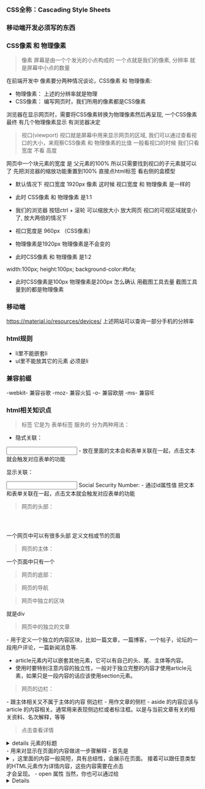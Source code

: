 ### CSS全称：Cascading Style Sheets



### 移动端开发必须写的东西 
<meta name="viewport" content="width=device-width, initial-scale=1.0, user-scalable=no">


### CSS像素 和 物理像素
> 像素
屏幕是由一个个发光的小点构成的 一个点就是我们的像素, 分辨率 就是屏幕中小点的数量

在前端开发中 像素要分两种情况谈论，CSS像素 和 物理像素:
- 物理像素： 上述的分辨率就是物理
- CSS像素：  编写网页时，我们所用的像素都是CSS像素

浏览器在显示网页时，需要将CSS像素转换为物理像素然后再呈现, 一个CSS像素 最终 有几个物理像素显示 有浏览器决定

> 视口(viewport)
视口就是屏幕中用来显示网页的区域, 我们可以通过查看视口的大小，来观察CSS像素 和 物理像素的比值 一般看视口的时候 我们只看 宽度 不看 高度

网页中一个块元素的宽度 是 父元素的100% 所以只需要找到视口的子元素就可以了
先把浏览器的缩放功能重置到100% 直接点html标签 看右侧的盒模型
- 默认情况下 视口宽度 1920px 像素 这时候 视口宽度 和 物理像素 是一样的
- 此时 CSS像素 和 物理像素 是1:1

- 我们的浏览器 按钮ctrl + 滚轮 可以缩放大小 放大网页 视口的可视区域就变小了, 放大两倍的情况下
- 视口宽度是 960px （CSS像素）
- 物理像素是1920px 物理像素是不会变的
- 此时CSS像素 和 物理像素 是1:2

width:100px;
height:100px;
background-color:#bfa;
- 此时CSS像素是100px 物理像素是200px 怎么确认 用截图工具去量 截图工具量到的都是物理像素



### 移动端
https://material.io/resources/devices/
上述网站可以查询一部分手机的分辨率





### html规则
- li里不能嵌套li
- ul里不能放其它的元素 必须是li



### 兼容前缀
-webkit- 兼容谷歌
-moz- 兼容火狐
-o- 兼容欧朋
-ms- 兼容IE



### html相关知识点
> <label> 标签
它是为 表单标签 服务的 分为两种用法：

- 隐式关联：
<label>
    <input type='text'>
    <span></span>
</label>
- 放在<label>里面的文本会和表单关联在一起，点击文本就会触发对应表单的功能

显示关联：
<label for='idname'></label>

<input type="text" name="SocSecNum" id="SSN" />
<label for="SSN">Social Security Number:</label>
- 通过id属性值 把文本和表单关联在一起，点击文本就会触发对应表单的功能


> 网页的头部：
<header></header>
一个网页中可以有很多头部 定义文档或节的页眉

> 网页的主体：
<main></main>
一个页面中只有一个

> 网页的底部：
<footer></footer>

> 网页的导航
<nav></nav>

> 网页中独立的区块
<section></section>
就是div

> 网页中的独立的文章
<article></article>
- 用于定义一个独立的内容区块，比如一篇文章，一篇博客，一个帖子，论坛的一段用户评论，一篇新闻消息等.

- article元素内可以嵌套其他元素，它可以有自己的头、尾、主体等内容。
- 使用时要特别注意内容的独立性，一般对于独立完整的内容才使用article元素，如果只是一段内容的话应该使用section元素。


> 网页的边栏：
<aside></aside>
- 跟主体相关又不属于主体的内容 侧边栏
- 用作文章的侧栏
- aside 的内容应该与 article 的内容相关。通常用来表现侧边栏或者标注框。以是与当前文章有关的相关资料、名次解释，等等


> 点击查看详情
<details>
<summary>details 元素的标题</summary>
</details>
- 用来对显示在页面的内容做进一步骤解释
- 首先是<details>标签，里面接着是标题<summary>，这里面的内容一般简短，具有总结性，会展示在页面。
接着可以跟任意类型的HTML元素作为详情内容，这些内容需要在点击<summary>才会呈现。
- open 属性   
当然，你也可以通过给<details>标签设置open属性让它默认为展开状态。


> 开发完的网页 要做压力测试的
- 访问量测试:
如果是前端写的 一人一台 访问量的测试做的不多
- 压力测试:
后台做的 要做压力测试 几百个人一起访问是什么样的 如果页面不是放在后台服务器
而是放在浏览器端 测试 慢的时候是什么样的


> 笔记本的编码 默认 gb2312



### CSS学习的关注点
每学习css属性的时候 都要关注
默认值：
继承性：
    可继承：color   width
    否继承：border  
<!-- 我们在测试的时候要拿非继承的属性来测试 -->



### 压缩代码
VSCode里的插件：JS & CSS Minifier (Minify)
用法：
F1 --- minify:document



### 建立项目的步骤
index.html  作为首页
index.css   开发时，样式写在外部样式表中链接进来，名字和html文件起成一样的
base.css    文件用来放一些公共样式 内部比如整个网站要用的字体是什么 clearfix等等引入图标字体库



### 浏览器的宽度 和 分辨率 不一致
电脑屏幕分辨率是1920*1080的，我开发了一个网页，宽度是100%，可获取到的
最大宽度、高度都不足1920*1080呢？
说明该浏览器的物理尺寸被缩放了,显示设置 里面有一个 更改文本、应用和其他项目的大小：125%（推荐），更改为100%后效果就有了



### 标签栏图标



### CSS相关技巧

> LOGO属于网页中最重要的部分 所以 logo 应该放在h1标签中  

> logo h1等 上面要加上title

> text-indent:-9999px;  在h1中 最好写上文字 方便搜索引擎能爬到

> body的真实大小 要通过border来查看 直接给body设置背景颜色 其实是给html设置的

> 定位元素，调整浏览器窗口 水平位置也不会变的技巧
div {
    position:fixed;
    right:50%;
    margin-right: - 父容器的一半 + div的宽度
}

> 利用height 显示 与 隐藏
通常我们都是通过display来把元素进行 显示 和 隐藏的设置
{
    display:none;
}
这样再加动画效果的时候 并不好处理, 我们可以通过设置height来隐藏元素
{
    <!-- 高度没有了 文本会移除 隐藏移除部分 -->
    height:0;
    overflow:hidden;
}

> 三角形的做法
要点:
0, 没有宽度 高度 三角形的大小是border决定的
1, 尖朝哪个方向 哪个方向的属性就设置为none
- border-top:none; 
2, 剩下的三边的颜色 换成透明色 尖朝上 颜色就设定在下

box {
    width:0px;
    height:0px;
    border:10px red solid;

    border-color:transparent transparent white transparent
    border-top:none; 
}

.app::after {
content:'';
<!-- 变成块元素 才能设置 width 和 height -->
display:block;      

width:0;
height:0;

<!-- 写在下面的样式 都是相当于围绕content里面的内容添加样式 -->
border:10px solid transparent
border-bottom-color:white;

<!-- 这个放到最后吧 -->
border-top:none;

<!-- 调整位置 -->
position:absolute;
left:0;
right:0;
margin-left:auto;
margin-right:auto;
margin-top:-10px;

}

> 单行文本 垂直水平居中
.wrap {
    line-height:;
    text-align:center;
}


> 多行文字垂直居中对齐
fatherElement {
    display:table-cell;
    vertical-align:middle;
}


> 点击a标签不跳转
<a href="javascript:;"></a>
相当于在URL地址栏里执行了一个表达式 就是一个；什么也不干
<a href="#"></a>
这样也可以


> 隐藏一个元素
开启绝对定位 使用偏移量 使其移出父元素，父元素overflow:hidden 移出可视区域


> 禁止屏幕滚动条
html, body{
    height:100%; 
    overflow:hidden
}

> body也是个容器 需要被内容撑开
当这么写时,是先将body的高度设定为100% 然后靠body撑开html元素一层一层向上撑开
html, body {
    height:100%; 
}


> 图片垂直水平居中
水平方向:
eg:
.test {
    text-align:center;
}
img {
    display:inline-block;
}

>>>>>

垂直水平方向:

eg(或者position 0000 margin auto):
.test {
    text-align:center;
    height:100%;
}
.test:after {
    content:'';
    display:inline-block;
    height:100%;
    vertical-align: middle;

    /* background-color:pink; */
}
img {
    vertical-align: middle;
}
> 原理:
我们在div里添加了一个添加了一个伪元素 其实这个伪元素没有宽度
高度是100%的 这个伪元素相当于是img的兄弟元素 然后把它们两个的verticalalign全都设置为middle
伪元素为inline-black img也是个替换元素相当于inline-black 相当于两个文字;额
img就会垂直居中

---------

### IE6下 fixed失效 绝对定位模拟固定定位
### 初始包含块
### 绝对定位为什么会跟着滚动条跑

> fixed在移动端的问题很大 因为移动端的浏览器都比较老 所以经常会用到 使用绝对定位来模拟固定定位

html身上永远不会出现滚动条,如果html body当中只有一个元素身上有overflow属性 滚动条出现在html的上一层 可以理解为document
html 和 body 身上同时有overflow auto属性滚动条才会在body身上

那我们延伸下 怎么禁掉html上一层的滚动条, 很简单 html 和 body两个元素的身上 任意一个元素身上有overflow:hidden就可以

html, body {
    height:100%;        先让html的高度为100% body继承html的高度
    overflow:hidden
}

既然现在document(html上一层,也可以理解为视口), html, body身上都没有滚动条了 我们拿div进行下模拟

<div class='wrap'>      //全局包裹器
//当子元素高出父元素的高度 父元素身上就会有滚动条
    <div class="test" style='height:3000'></div
    
</div>


> 初始包含块: 是一个视窗大小的矩形
box {
    开启绝对定位
}

<body style='height:3000'>
    <div class='box'></div>
</body>

思考一下 为什么绝对定位的元素 在拖动滚动条的时候 它的位置会跑
绝对定位的元素需要找包含块 需要找离它最近开启定位的祖先元素,没有的话找到初始包含块,初始包含块是一个视窗大小的矩形 位置和视窗位置一样

那为什么现在拖动滚动条的时候 box会跟着一起走?说明初始包含块的位置变了
因为初始包含块跑了 它才跟着跑 初始包含块已经跑到上面去了

所以初始包含块 和 视口 不是同一个东西 只是开始默认情况下 它们的大小位置相同
一旦滑动系统滚动条 动的是初始包含块,视口始终在一个位置 所有的元素都要跟着初始包含块一块跑

返回来说说这个

html, body {
    height:100%;        
    overflow:hidden
}
.wrap {
    height:100%;
    /* 让滚动条出现在wrap身上 */
    overflow:auto;
}
<body>
    <div class='box'></div>
</body>

禁用了系统的滚动条, 滚动条出现在wrap身上, 现在我拖动滚动条的时候, 初始包含块动不动? 不动因为现在视口和初始包含块在一起啊 影响不到初始包含块

.test {
    开始绝对定位
}
<body style='height:3000'>
    // 我添加一个元素
    <div class='test'></div>
    <div class='box'></div>
</body>

这时候test div就是一个模拟的固定定位, 因为这时候它参考的是初始包含块 而我们让初始包含块不再移动了

总结:
html, body {                1, 禁用系统滚动条
    height:100%;
    overflow:hidden;
}

.wrap {
    overflow: auto;         2, 让滚动条出现在全局包裹器上
    border:1px solid;
    height:100%;            3, 给全局包裹器一个高度
}

.test1 {                    4, 给要固定元素的身上 开启 绝对定位
    position: absolute;
    left:100px;
    top:100px;
    width:200px;
    height:200px;
    background-color:cadetblue;
}

<div class='wrap'>
    <div class="test1"></div>
    <div class="test" style='height:3000px'></div>  5, 子元素撑开wrap高度(溢出才有滚动条不是)
</div>

---------

> 控制隐藏 和 显示
visibility:visible / hidden;
display:none; (占位置,下面的元素会上来 注意  重绘重排)
opacity:1 / 0; (性能更好, 但是还是有些问题)


> 文本等行内元素要设置居中的话 在他们的父元素上设置关于居中的属性 而不是这个行内元素本身


> h1标签
- 在网页中的重要性 仅次于title 一般情况下一个页面只有一个h1 跟seo有关系
- 一般情况下 标题标签只会使用h1 - h3, h4-6搜索引擎不太会关注它

- 把一些重要的东西放在 h1 标签中是一个很好的选择


> 多重边框 → 单线边框
给table加的属性：border-spacing:;
- 指定边框之间的距离

border-collapse: ;
- 设置边框的合并


> 解决高度塌陷 和 外边距重叠
.clearfix::before,
.clearfix::after {
    content:'';
    display:table;      
    clear:both;
}
- inline-block 也可以, 但是inline-block即使是空串 也会占一行 把inline-block当做一个字就好了 所以最好的办法是table 没有内容也能分开


> 元素垂直水平方向居中
- 利用定位元素后 布局等式的原理
{
    position:absulute;
    left:0;
    right:0;
    top:0;
    bottom:0;
    margin:auto;
}




### CSS的相关知识点
@
浏览器在渲染html元素的时候 会把html节点自上而下解析成一个DOM树 而伪类 伪元素不存在于DOM树里面 DOM树里是一个个的节点 而伪类是一种状态
CSS设计伪类和伪元素 就是为了让CSS能够选择上DOM树以外的元素

@
:visited 是访问过的链接，它判断链接是否访问过很简单，就是看 href='地址' 和 浏览器地址栏上的地址一样不一样，一样就代码访问过

\\注意：
<a href="javascript:;"></a> 和 :visited 会有冲突

@
\\显式关联
<label for=""></label>
放入label标签中的 会被关联到一起  label标签本身是一个行内元素

\\隐式关联
<label>
    <input type="radio" name='sex'>
    测试文字
</label>

> ↑ 解析：这是个单选表单正常效果只能点击按钮时才会被选中，现在文本和表单被放入到label标签中 点击文本按钮也会被选中


### 关于float脱离文档流 提升层级的问题
> 浮动float分为背景与内容, 属于“半层”飘出。
给一个元素浮动就相当于将它的背景浮动起来了
我们想象一下 左边是蛋糕坯  右边是有厚厚奶油的蛋糕坯 浮动就是指左边的蛋糕坯浮动到了奶油层的位置 它跟奶油是一层 也就是说的半层飘出

float       提升半层,一半在文档流中 一半提升
relative    提一层, 只不过在文档流中有一模一样的副本在文档流中占据位置 这个位置我要占住
其它元素不能把我挤掉,但是我不在文档流中渲染 我在上一层中渲染
z-index     为1的时候比上面的层级都多



### 浏览器 读取 选择器的顺序：从右往左
如果从左往右 浏览器不能只匹配一次就把元素成功匹配到
如果从右往左 就可能一次成功匹配到元素
eg：
div ul li .test {}
如果从左往右    就要把页面中的li全部拿到
如果从右往左    只要找.test上层的li



### 声明的优先级
优先级不是选择器的，css里的优先级都是声明的优先级，只不过选择器会对声明的优先级产生影响
选择器的特殊性最终都会授予给其对应的声明，如果多个规则与同一个元素匹配，而且有些声明互相冲突时，特殊性越大的越占优势

@ 选择器的特殊性：
选择器的特殊性由选择器本身的组件确定，特殊性值表述为4个部分，如    0,0,0,0

一个选择器的具体特殊性如下特性：
    1.对于选择器中给定的ID属性值，加 0,1,0,0
    2.对于选择器中给定的各个类属性，属性选择，或伪类，加 0,0,1,0
    3.对于选择器中的给定的各个元素和伪元素，加0,0,0,1
    4.通配符选择器的特殊性为0,0,0,0
    5.结合符对选择器特殊性没有一点贡献
    6.内联声明的特殊性都是1,0,0,0
    7.继承没有特殊性
<!-- 特殊性 1,0,0,0 大于所有以0开头的特殊性(不进位) -->
    
<!-- 注意：id选择器和属性选择器
div[id="test"]（0,0,1,1） 和 #test（0,1,0,0） -->

<!-- 可以在某个样式后添加 !important 则该样式将获得最高的优先级 设置超过内联样式，最高优先级，但在开发中一定要慎用，尽量不用 -->


@ 继承
继承没有特殊性，甚至连0特殊性都没有, 0特殊性要比无特殊性来的强

@ 来源
css样式的来源大致有三种
    创作人员
    读者
    用户代理   
    
@ 权重：
    读者的重要声明
    创作人员的重要声明
    创作人员的正常声明
    读者的正常声明
    用户代理的声明

@ 层叠
1.找出所有相关的规则，这些规则都包含一个选择器
2.计算声明的优先级
    先按来源排序
    在按选择器的特殊性排序
    最终按顺序



### 选择器相关 及其 扩展
通配选择器：    *
id选择器：      #
类选择器：      .
元素选择器:     element
后代选择器：    空格
分组选择器:     ,(结合符)
交集选择器：    elementelement

子元素选择器：      >   只找儿子 又叫做 直接后代选择器
兄弟元素选择器：    +   选择 紧跟的 下一个   兄弟
                   ~   选择 紧跟的 下边所有 兄弟

>> ### 属性选择器
- 根据标签内部的属性来筛选内容
- 属性值加与不加''都可以

[属性名]{ }
选择标签内部含有    指定属性名    的所有元素
eg:
    单独使用可以 一般情况下还可以复合使用
    p[title] {}

[属性名=属性值]{ }
选择标签内部含有    指定属性名 和 指定属性值    的所有元素

[属性名~=属性值]{ } 
选择标签内部含有    指定属性名 = '[指定]属性值 空格 [指定]属性值'
要点：
属性值内必须有空格
属性值内只要包含指定属性值即可
<div name='test1 test2'></div>    --->    OK

[属性名|=属性值]{ } 
选择标签内部含有    指定属性名  指定属性值开头 |  指定属性值-开头
eg：
    <div name='test'></div>       --->    OK
    <div name='test-a'></div>     --->    OK
    <!-- 只能匹配这两种情况 -->

[属性名^=属性值]{ }
^是对属性值位置的筛选 前面的意思
选择标签内部含有    指定属性名 + 指定属性值开头是abc 的所有元素

[属性名$=属性值]{ } 
$是对属性值位置的筛选 后面的意思
选择标签内部含有    指定属性名 + 指定属性值结尾abc 的所有元素

[属性名*=属性值]{ }
*是对属性值位置的筛选 任意的意思
选择标签内部含有    指定属性名 + 指定属性值任意位置 的所有元素

>> ### 伪类和伪元素选择器

> 链接伪类：
:link       没有访问过的链接
:visited	访问过的链接
    > 因为隐私原因 只有下列属性能被应用到visited身上
    color
    background-color
    border-color

:target 	代表一个元素，是一个变量，代表元素的id必须是URL地址最后的URI的元素 
eg:
http://127.0.0.1:5500/CSS/CSS/CSS_Exer.html#div3  ---  html#div3 html后面的部分就是URI 也就是说 id的值 必须和URI是同一个
<!-- 链接伪类只能放在 <a> 上应用 -->

> 动态伪类
:hover		鼠标移入特效 
:active		鼠标点击的状态（点击按住时）
<!-- hover，:active基本可以作用于所有的元素！ -->

<!-- 由于a标签的:link和:visited可以覆盖了所有a标签的状态，所以当:link，:visited，:hover，:active同时出现在a标签身上时 :link和:visited不能放在最后！！！ -->

> 表单伪类
:enabled	匹配可编辑的表单
eg:
没被禁用的表单 背景色 为粉色
    input:enabled {
        background-color: deeppink;
    }
        
:disable	匹配被禁用的表单
eg:
被禁用的表单 背景色 为粉色
    input:disabled {
        background-color: deeppink;
    }

:checked	匹配被选中的表单
eg:
被选中的话 变大一些
    input:checked {
        width:200px;
        height:200px;
    }

:focus		匹配获焦的表单

> 结构型伪类：

:nth-child(index)
    > ul li:nth-child(index)
    // 匹配ul下的所有子元素 --- 找到第index个 且 名字必须是li 不是不匹配

:nth-last-child(index)
    > 匹配ul下的所有子元素 --- 找到第index个 且 名字必须是li 从下往上找

    :first-child
    > 匹配第一个子元素

    :last-child
    > 匹配最后子元素

    :only-child
    > 只有一个指定子元素
    // (相对于:first-child:last-child 或者 :nth-child(1):nth-last-child(1))


在同类型标签中查找:
:nth-of-type(index)     跟上面的区别就是 child --> of type
    > 匹配ul下的所有子元素 --- 找到第index个 且 名字必须是li  不是不匹配

    :first-of-type
    :last-of-type
    :only-of-type	(相对于:first-of-type:last-of-type 或者 :nth-of-type(1):nth-last-of-type(1))


:not()
将符合条件的元素从所有元素中去除后  将剩下的元素  设置为一种样式
eg:
ul>li:not(:nth-child(3))
ul>li:not(:last-child)


:empty()
匹配没有内容的元素，内容必须是空的，有空格都不行，有attr没关系

<!-- index可以为变量n(只能是n) even odd -->
<!-- index的值从1开始计数！！！！ -->

> 伪元素选择器：
::after
::before
    > 搭配 content = '' 使用   display
    > 一个元素只有一个before 和一个after

::first-letter
::first-line
::selection



# 单位
> 像素：
- 像素其实就是屏幕上的一个个小点, 不同屏幕的像素大小是不同的，像素越小的屏幕 显示效果越清晰, 所有同样的200px在不同的设备下显示的效果是不一样的

> 百分比：
- 也可以将属性值设置为相对于其父元素属性的百分比, 设置百分比可以使子元素跟谁父元素的改变而改变

> em
- 是相对于元素的字体大小来计算的
1em = 一个fontsize 一般默认是16px
那10em就是160像素, em会根据字体大小的改变而改变

> rem
rem是相对于根元素的字体大小计算的，em是相对于自身的字体大小，rem是相对于html的字体大小计算的
html {
    font-size:16px;
}



### 自定义字体

@font-face {
    font-family:'fontName';
    src:url(字体存放路径);
}

#test {
    font:15px 'fontName';
}
> 优点 和 缺点:
使用自定义字体 需要去服务器去拿,100%还原ui设计,但是增加网页负担
需求比性能重要,第一考虑点是需求, 在实现业务的基础上再去考虑性能



### 图标字体

用Ai去做矢量图 --- fontLab(用来做字体的工具) --- 矢量图 和 字母Q绑定到一起了(输入q的话就是ai图片) --- 生成字体
制作完字体后(https://www.fontsquirrel.com/tools/webfont-generator) --- 上传字体 --- 生成好的font包贴到项目里
里面有style.css文件

> SVG
SVG是一种图像文件格式，它的英文全称为Scalable Vector Graphics，意思为可缩放的矢量图形。它是基于XML（Extensible Markup Language），由World Wide Web Consortium（W3C）联盟进行开发的。严格来说应该是一种开放标准的矢量图形语言，可让你设计激动人心的、高分辨率的Web图形页面。用户可以直接用代码来描绘图像，可以用任何文字处理工具打开SVG图像，通过改变部分代码来使图像具有交互功能，并可以随时插入到HTML中通过浏览器来观看。

@
UI给我们了SVG后 我们把这些SVG导入icomoon.io 在网站上点导入 --- 选中后 点生成字体
帮每一张矢量图跟一个字母进行的绑定,跟哪个字母现在不知道 把下载的文件包添加到项目中
打开demo.html查看F12



### CSS3属性相关:
> overflow:
visible：   默认值，子元素会从父元素中溢出，在父元素外部显示
hidden:     溢出的部分，将会被裁剪
scroll:     生成两个滚动条，通过滚动条来查看完成的内容
auto：      让父元素生成滚动条
overflow-x;
overflow-y;     这可以试验一下


> display
inline:将元素设置为行内元素
block：将元素设置为块元素
inline-block：将元素设置为行内块元素，宽高生效还没有独占一行
table：将元素设置为一个表格

none：元素不在页面中显示 用来隐藏一个东西


> visibility
visible：元素在页面中正常显示
hidden：元素在页面中隐藏，位置保留



### 文本新增样式
> opacity         非继承属性 - 改变透明度
> rgba

> text-shadow     非继承属性 - 文字阴影   - 默认值:none
可以添加多层阴影 一层阴影 和 一层阴影之间用逗号隔开, 第一层阴影在最上面
    text-shadow:color x y blur, color x y blur(另一层阴影)

> -webkit-text-stroke     文本描边
使用的时候要加前缀, 这只是webkit内核里才有的东西
    -webkit-text-stroke:4px pink;

> direction       文本方向    默认值 ltr (需要配合unicode-bidi:bidi-override使用)
direction:rtl;
unicode-bidi:bidi-overrdie;

> text-overflow:ellipsis;     文本溢出怎么处理属性



### filter 过滤器  整个元素模糊>
#wrap{
    filter:blur(10px);      模糊函数
}



### 文本溢出 显示省略号
文本的容器 必须是块级元素
.box2 {
    width:200px;

    // 必要的3个条件
> white-space:nowrap;
> overflow:hidden;
> text-overflow:ellipsis;

    // 设置网页如果处理空白
    white-space:nowrap;     //normal  nowrap 不换行  pre 保留
}



### 盒模型新增属性
> box-shadow:x y b(模糊程度) f(阴影面积) c inset outset
阴影也也可以有多个


> -webkit-box-reflect: (倒影的方向)(倒影和图片之间的距离)(渐变)
倒影的方向: above below left right
倒影的距离:长度单位
渐变:第三个值
只能在谷歌里面用...


> resize:   配合overflow:auto配合使用;
both:       允许用户在水平和垂直方向上调整元素的大小
vertical:   允许用户在垂直方向上调整元素的大小
horizontal: 允许用户在水平方向上调整元素的大小


> box-sizing:border-box
- 用来设置盒子尺寸的计算方式（width 和 height的作用）
跟ui的设计稿有关 一样的话就改成box-sizing:border-box;



### 新增的UI样式
> border-radius     圆角 不可继承
一个椭圆要定义两个半径,长半轴 短半轴
椭圆:
border-radius:40px/60px     椭圆的x 和 y的值 定义了一个椭圆
> 移动端的开发圆角用px, 百分比的话 旧版本可能不支持(ios5 webkit532)



### 边框图片
配合 border:10px solid 要先指定线粗 和 样式
> border-image-source:url()
- 定义使用一张图片来代替边框样式,如果为none 仍然使用border-style
- 默认图片在四个角

> border-image-slice
- 将 border-image-source链接的图片明确的分割为9个区域
- 4个角, 4边, 中心区域并可指定偏移量 值的百分比参照于图片本身 默认值为100%
- 使用fill关键词时将会被作为background-image
- eg:
<!-- 统一一个数值 -->
border-image-slice:33.33%
<!-- 使用四个数值, 按照上右下左的顺序 分别切图片的4个边的指定百分比 -->
border-image-slice:10% 20% 30% 40%;

> border-image-repeat
- 可选值:
repeat 平铺
round  完整平铺

> border-image-width
边框整体的大小是border-width来决定, border-image-width是控制图片边框的大小

> border-image-outset
边框在原位置, 可以通过这个属性来往外扩展边框的位置



### 背景
> background


> background-color: ;
- 背景颜色


> background-image: url('links/1.jpg');
- 用来给图片设置一个背景 或 多个背景(css3支持), 图片在背景色上面渲染 覆盖颜色, 多背景时 前面的图片 会在 后面的图片上面绘制
- 溢出位置自动截掉
-eg:
background-image: url('links/1.jpg'), url('links/1.jpg')


> background-repeat: ;
背景图片重复方式：
- 可选值：
repeat      默认值
repeat-x    沿着x轴重复
repeat-y    沿着y轴重复
no-repeat   不重复


> background-position: ;
- 相当于拉着图片在框里跑
- 当使用百分比单位时, 参照于 背景图片定位区域的大小 - 背景图片的大小
- eg:
图片大小 220 x 288
框体大小 100 x 100      当使用百分比时  100-220 = -120   -120的10%为 -12px 所以会往左

- eg：
top left      top center      top right
left center   center center   right center
bottom left   bottom center   bottom right
- 使用方位名词的时候 至少需要两个词 如果只写一个词的话 第二个值默认就是center

- 还可以通过偏移量设置 图片 的位置 至少需要两个值
eg:
background-position:50% 50%;


> background-attachment: ;
当出现滚动条时,内部的背景图片在滚动条滚动时 移动不移动
- 可选值：
scroll      默认值  当拖动滚动条时, 背景图片不会跟随一起移动
fixed       背景图片 在视口定位, 跟承载它的框体无关了


background-color:;
background-image: url('links/1.jpg');
background-repeat: repeat;
background-position: ;
background-size: ;
background-origin: ;        它在前
background-clip:;           它在后
background-attachment: ;

简写属性：
- 可以把背景相关的属性都用background来书写，而且没有顺序要求
background:red url('') center center ....
注意：
- 如果有background-size属性的话, 要写在position的后面 用 / 隔开
- eg：
background:red url('') center center/cover ....

- 如果有background-origin: ; 和 background-clip:; 的话, background-origin必须在前面
- eg：
background:red url('') center center/cover border-box content-box


> background-origin: ;
设置背景图片的原点
- 设置背景图图片偏移量计算的圆点
- 可选值：
padding-box     默认值：background-position从内边距处开始计算，就是说图片的原点在内边距的左上角
centent-box     背景图片的偏移量从内容区处开始计算，也就是图片的原点在内容区的左上角
border-box      背景图片的偏移量从边框处开始计算，也就是图片的原点在边框处的左上角


> background-clip:;
> -webkit-background-clip:text;     图片在文字内部  按文字剪切背景
设置背景图片的范围      ie8不支持
- 边框的下面有背景的 当我们想设置背景图片的范围时可用这个属性
- 可选值：
border-box      默认值  背景会出现在边框的下面
padding-box     背景只会延伸到内边距，不会再出现在border的下方 默认
content-box     背景只会延伸到内容区

- no-reapt的默认情况下
从padding-box开始绘制, 超出border-box开始剪裁


> background-size: ;
- 特性: 高 宽自适应
- 设置背景图片的尺寸
- eg:
background-size: 100px 100px;   
\\ 第一个值是宽度 第二个值是高度 如果只写一个 第二个值为auto
- 可选值：
- cover:      图片比例不变 将元素铺满 以框体为主
- contain：   图片比例不变 将图片在元素中完整显示 以图片为主

- 单位:
百分比是参照背景区域 (background-origin)



### 线性渐变
渐变是background-image下的函数
> background-image: linear-gradient();
线性渐变, 默认值是从上到下的渐变
- 参数: 
<!-- 红到绿的渐变 和 绿到粉的渐变 -->
linear-gradient(color1, color2, color3);   

> 第一个参数为 控制方向
- 2: linear-gradient(to left(r b t), color1, color2, color3);
- 2: linear-gradient(45deg, color1, color2, color3);
- 方向的取值:
角度: 90deg
方向: to left right top bottom
圈数: turn .5turn .25turn
 
> 发生渐变的位置 color 10px/10%
渐变条上的锚点
linear-gradient(90deg, color1 10%, color2 30%, color3 50%);
<!-- 相当于渐变条上 有3个点 点上的颜色是color1 两头是纯色 -->

> 透明度也有渐变哦
linear-gradient(90deg, rgba(222,111,2,0) 10%, rgba(12,55,17,1) 80%);


> background-image: repeating-linear-gradient();
重复线性渐变
把x - y的渐变 重复型平铺
<!-- 最好起始的锚点不要指定 -->
- eg:
background-image: repeating-linear-gradient(red, yellow);
> 发廊灯
background-image:repeating-linear-gradient(45deg, black 0px, black 20px, white 20px, white 40px);


### 径向渐变
> background-image:radial-gradient()
径向渐变：
> 半径 是它的渐变方向, 锚点都是在半径上
- 第一个值在最中心，第二个值在外围
- 默认情况下，径向渐变的形状根据元素的形状计算的

- 指定径向渐变的范围 在第一个参数的位置
- 可以指定数值，还有预定义的语句：
    circle  正圆 
    ellipse 椭圆
- eg:
background-image:radial-gradient(100px 100px, red, yellow)
<!-- 径向渐变的范围是100px x 100px -->

- 指定渐变范围延伸到哪里
closest-side        延伸到离圆心最近的两条边
farthest-side       延伸到离圆心最远的两条边

closest-corner      延伸到离圆心最近的角
farthest-corner     延伸到离圆心最远的角
- eg:
background-image:radial-gradient(closest-side at 100px 100px, red, yellow)
// 渐变延伸到离圆心最近的两条边

- 可以指定渐变圆心的位置
在第一个参数的位置里传递 at 0 0
- eg:
background-image:radial-gradient(100px 100px at 0 0, red, yellow)

> background-image: repeating-radial-gradient(red, yellow);
重复径向渐变：











### 面试题

> 简单的选项卡
思路：
利用:target功能 设置div的id值 和 a中href的值一样 显示对应标签后 可以更改样式

> 自定义按钮
思路：
利用<label>隐式关联的功能，把表单功能的按钮移出父元素框隐藏起来，让span宽高和父元素一样
利用:checked选择器 选择已点击按钮的下一个span 改变样式
结构：
<label>
    <input type="radio" name='sex'>
    <span></span>
</label>



### 公司的内部总结

### 标签

> <picture> > <source media srcset>
- 根据屏幕匹配的不同尺寸显示不同图片，如果没有匹配到或浏览器不支持 picture 属性则使用 img 元素：
- picture 元素允许我们在不同的设备上显示不同的图片，一般用于响应式。

- <picture> 元素零或多个 <source> 元素和一个 <img> 元素，
- 每个 <source> 元素匹配不同的设备并引用不同的图像源，如果没有匹配的，就选择 <img> 元素的 src 属性中的 url。

<!-- 
    <picture>
        <source media="(min-width: 650px)" srcset="demo1.jpg">
        <source media="(min-width: 465px)" srcset="demo2.jpg">
        <img src="img_girl.jpg">
    </picture>
 -->


>  <figure>
- 使用 <figure> 元素标记文档中的一个图像：
- 标签规定独立的流内容（图像、图表、照片、代码等等）
- 元素的内容应该与主内容相关，同时元素的位置相对于主内容是独立的。如果被删除，则不应对文档流产生影响。
- <figcaption> 元素被用来为 <figure> 元素定义标题。

> 格式
- <figure>
    <figcaption>figure元素标题</figcaption>
    内容
  </figure>

- <figure>
    内容
    <figcaption>figure元素标题</figcaption>
  </figure>


<!-- 
    <figure class="calc-pic">
        <figcaption>＜ ご利用期間 ＞</figcaption>
        <img
            src="/assets/img/area/event/common/ico_01_03.svg"
            alt="新車：ご利用期間"
            width="100"
            height="102"
            loading="lazy">
        <p class="calc-caption">
            <strong>3年/5年/7年</strong><br class="u-show--pc">から選択
        </p>
    </figure>
-->


### CSS属性
> -webkit-font-smoothing: antialiased;  /*chrome、safari*/
> -moz-osx-font-smoothing: grayscale;   /*firefox*/
- 这个属性可以使页面上的字体抗锯齿,使用后字体看起来会更清晰舒服。
<!-- 
    它有三个属性： 
    none                    对低像素的文本比较好 
    subpixel-antialiased    默认值 
    antialiased             抗锯齿很好 
 -->